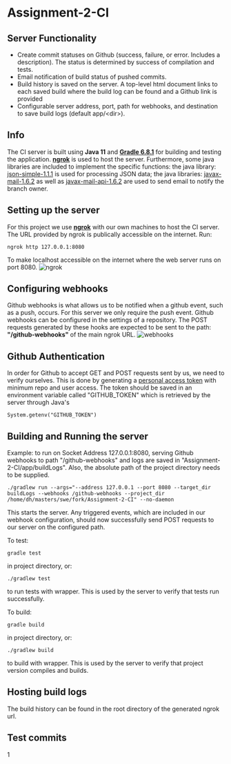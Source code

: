 # Assignment-2-CI

## Server Functionality

* Create commit statuses on Github (success, failure, or error. Includes a description). The status is determined by success of compilation and tests.
* Email notification of build status of pushed commits.
* Build history is saved on the server. A top-level html document links to each saved build where the build log can be found and a Github link is provided 
* Configurable server address, port, path for webhooks, and destination to save build logs (default app/\<dir\>).

## Info
The CI server is built using **Java 11** and [**Gradle 6.8.1**](https://gradle.org/releases/) for building and testing the application. [**ngrok**](https://ngrok.com/) is used to host the server.
Furthermore, some java libraries are included to implement the specific functions: the java library: [json-simple-1.1.1](https://code.google.com/archive/p/json-simple/downloads) is used for processing JSON data; the java libraries: [javax-mail-1.6.2](https://mvnrepository.com/artifact/com.sun.mail/javax.mail/1.6.2) as well as [javax-mail-api-1.6.2](https://mvnrepository.com/artifact/javax.mail/javax.mail-api/1.6.2) are used to send email to notify the branch owner.

## Setting up the server

For this project we use [**ngrok**](https://ngrok.com/) with our own machines to host the CI server. The URL provided by ngrok is publically accessible on the internet.
Run:
```
ngrok http 127.0.0.1:8080
```
To make localhost accessible on the internet where the web server runs on port 8080.
![ngrok](./res/images/ngrok.png)

## Configuring webhooks

Github webhooks is what allows us to be notified when a github event, such as a push, occurs. For this server we only require the push event. Github webhooks can be configured in the settings of a repository. The POST requests generated by these hooks are expected to be sent to the path: **\"/github-webhooks\"** of the main ngrok URL.
![webhooks](./res/images/webhooks.png)

## Github Authentication

In order for Github to accept GET and POST requests sent by us, we need to verify ourselves. This is done by generating a [personal access token](https://github.com/settings/tokens) with minimum repo and user access.
The token should be saved in an environment variable called "GITHUB\_TOKEN" which is retrieved by the server through Java's
```
System.getenv("GITHUB_TOKEN")
```

## Building and Running the server

Example: to run on Socket Address 127.0.0.1:8080, serving Github webhooks to path "/github-webhooks" and logs are saved in "Assignment-2-CI/app/buildLogs". Also, the absolute path of the project directory needs to be supplied.
```
./gradlew run --args="--address 127.0.0.1 --port 8080 --target_dir buildLogs --webhooks /github-webhooks --project_dir /home/dh/masters/swe/fork/Assignment-2-CI" --no-daemon
```
This starts the server. Any triggered events, which are included in our webhook configuration, should now successfully send POST requests to our server on the configured path.

To test:
```
gradle test
```
in project directory, or:
```
./gradlew test
```
to run tests with wrapper. This is used by the server to verify that tests run successfully.

To build:
```
gradle build
```
in project directory, or:
```
./gradlew build
```
to build with wrapper. This is used by the server to verify that project version compiles and builds.

## Hosting build logs

The build history can be found in the root directory of the generated ngrok url.


## Test commits
1
